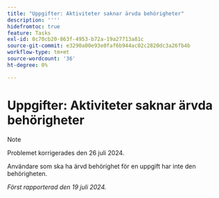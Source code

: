 ```yaml
---
title: "Uppgifter: Aktiviteter saknar ärvda behörigheter"
description: ''''
hidefromtoc: true
feature: Tasks
exl-id: 0c70cb20-863f-4953-b72a-19a27713a81c
source-git-commit: e3290a00e93e0faf6b944ac02c2820dc3a26fb4b
workflow-type: tm+mt
source-wordcount: '36'
ht-degree: 0%

---
```


# Uppgifter: Aktiviteter saknar ärvda behörigheter

>[!NOTE]
>
>Problemet korrigerades den 26 juli 2024.

Användare som ska ha ärvd behörighet för en uppgift har inte den behörigheten.

_Först rapporterad den 19 juli 2024._
